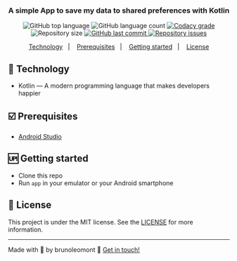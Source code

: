 <h3 align="center">
	A simple App to save my data to shared preferences with Kotlin
</h3>
<p align="center">
  <img alt="GitHub top language" src="https://img.shields.io/github/languages/top/brunoleomont/MyDataWithSharedPreferences.svg">
  
  <img alt="GitHub language count" src="https://img.shields.io/github/languages/count/brunoleomont/MyDataWithSharedPreferences.svg">
  
  <a href="https://www.codacy.com/app/brunoleomont/MyDataWithSharedPreferences?utm_source=github.com&amp;utm_medium=referral&amp;utm_content=brunoleomont/MyDataWithSharedPreferences&amp;utm_campaign=Badge_Grade">
    <img alt="Codacy grade" src="https://img.shields.io/codacy/grade/70c8e79c83b442278f6c276ebf117ae4.svg">
  </a>

  
  <img alt="Repository size" src="https://img.shields.io/github/repo-size/brunoleomont/MyDataWithSharedPreferences.svg">
  <a href="https://github.com/brunoleomont/MyDataWithSharedPreferences/commits/master">
    <img alt="GitHub last commit" src="https://img.shields.io/github/last-commit/brunoleomont/MyDataWithSharedPreferences.svg">
  </a>
  
  <a href="https://github.com/brunoleomont/MyDataWithSharedPreferences/issues">
    <img alt="Repository issues" src="https://img.shields.io/github/issues/brunoleomont/MyDataWithSharedPreferences.svg">
  </a>
</p>

<p align="center">
<a href="#rocket-technology">Technology</a>&nbsp;&nbsp;&nbsp;|&nbsp;&nbsp;&nbsp;
  <a href="#ballot_box_with_check-prerequisites">Prerequisites</a>&nbsp;&nbsp;&nbsp;|&nbsp;&nbsp;&nbsp;
    <a href="#up-getting-started">Getting started</a>&nbsp;&nbsp;&nbsp;|&nbsp;&nbsp;&nbsp;
  <a href="#memo-license">License</a>
</p>

## [](#technology):rocket: Technology
-  Kotlin — A modern programming language that makes developers happier

## [](#prerequisites):ballot_box_with_check: Prerequisites
-   [Android Studio](https://developer.android.com/studio)

## [](#getting-started):up: Getting started

-  Clone this repo
-  Run `app` in your emulator or your Android smartphone

## [](#license):memo: License
This project is under the MIT license. See the [LICENSE](https://github.com/brunoleomont/MyDataWithSharedPreferences/blob/master/LICENSE) for more information.

----------

Made with :blue_heart: by brunoleomont  👋  [Get in touch!](https://www.linkedin.com/in/brunoleomont/)
